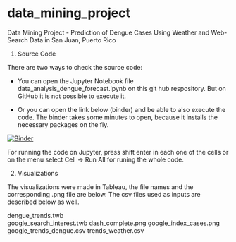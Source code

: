 # data_mining_project
Data Mining Project - Prediction of Dengue Cases Using Weather and Web-Search Data in San Juan, Puerto Rico

1. Source Code

There are two ways to check the source code:
- You can open the Jupyter Notebook file data_analysis_dengue_forecast.ipynb on this git hub respository. But on GitHub it is not possible to execute it.

- Or you can open the link below (binder) and be able to also execute the code. The binder takes some minutes to open, because it installs the necessary packages on the fly.

[![Binder](https://mybinder.org/badge_logo.svg)](https://mybinder.org/v2/gh/Joglas/data_mining_project/master?filepath=data_analysis_dengue_forecast.ipynb)

For running the code on Jupyter, press shift enter in each one of the cells or on the menu select Cell -> Run All for runing the whole code.


2. Visualizations

The visualizations were made in Tableau, the file names and the corresponding .png file are below. The csv files used as inputs are described below as well.

dengue_trends.twb <br>
google_search_interest.twb
dash_complete.png
google_index_cases.png
google_trends_dengue.csv
trends_weather.csv
